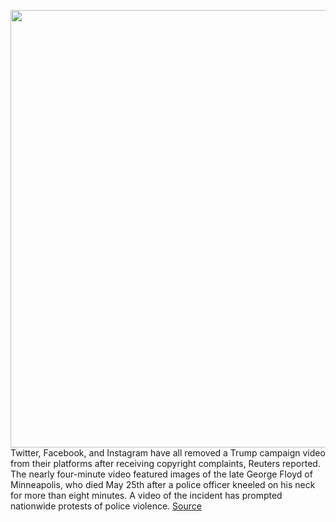 <img src='https://cdn.vox-cdn.com/thumbor/enR19h-tcywmxFrQ7recAbwZJD4=/0x0:3197x2520/1200x800/filters:focal(1263x584:1773x1094)/cdn.vox-cdn.com/uploads/chorus_image/image/66902817/1246309269.jpg.0.jpg' width='700px' /><br/>
Twitter, Facebook, and Instagram have all removed a Trump campaign video from their platforms after receiving copyright complaints, Reuters reported. The nearly four-minute video featured images of the late George Floyd of Minneapolis, who died May 25th after a police officer kneeled on his neck for more than eight minutes. A video of the incident has prompted nationwide protests of police violence.
<a href='https://www.theverge.com/2020/6/6/21282421/twitter-facebook-instagram-remove-trump-campaign-video'> Source <a/>